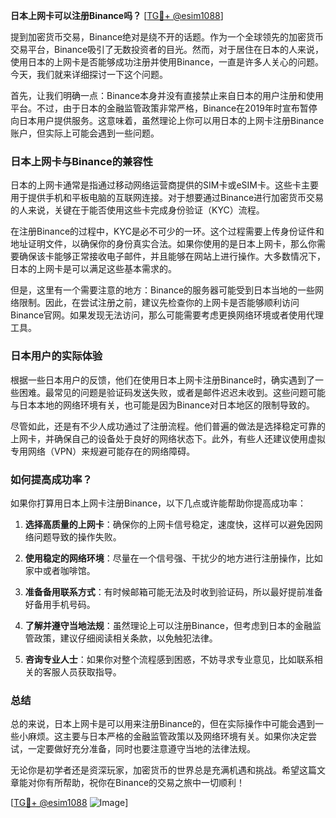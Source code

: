 **日本上网卡可以注册Binance吗？** [[TG💪+ @esim1088](https://t.me/s/esim1088)]

提到加密货币交易，Binance绝对是绕不开的话题。作为一个全球领先的加密货币交易平台，Binance吸引了无数投资者的目光。然而，对于居住在日本的人来说，使用日本的上网卡是否能够成功注册并使用Binance，一直是许多人关心的问题。今天，我们就来详细探讨一下这个问题。

首先，让我们明确一点：Binance本身并没有直接禁止来自日本的用户注册和使用平台。不过，由于日本的金融监管政策非常严格，Binance在2019年时宣布暂停向日本用户提供服务。这意味着，虽然理论上你可以用日本的上网卡注册Binance账户，但实际上可能会遇到一些问题。

### 日本上网卡与Binance的兼容性

日本的上网卡通常是指通过移动网络运营商提供的SIM卡或eSIM卡。这些卡主要用于提供手机和平板电脑的互联网连接。对于想要通过Binance进行加密货币交易的人来说，关键在于能否使用这些卡完成身份验证（KYC）流程。

在注册Binance的过程中，KYC是必不可少的一环。这个过程需要上传身份证件和地址证明文件，以确保你的身份真实合法。如果你使用的是日本上网卡，那么你需要确保该卡能够正常接收电子邮件，并且能够在网站上进行操作。大多数情况下，日本的上网卡是可以满足这些基本需求的。

但是，这里有一个需要注意的地方：Binance的服务器可能受到日本当地的一些网络限制。因此，在尝试注册之前，建议先检查你的上网卡是否能够顺利访问Binance官网。如果发现无法访问，那么可能需要考虑更换网络环境或者使用代理工具。

### 日本用户的实际体验

根据一些日本用户的反馈，他们在使用日本上网卡注册Binance时，确实遇到了一些困难。最常见的问题是验证码发送失败，或者是邮件迟迟未收到。这些问题可能与日本本地的网络环境有关，也可能是因为Binance对日本地区的限制导致的。

尽管如此，还是有不少人成功通过了注册流程。他们普遍的做法是选择稳定可靠的上网卡，并确保自己的设备处于良好的网络状态下。此外，有些人还建议使用虚拟专用网络（VPN）来规避可能存在的网络障碍。

### 如何提高成功率？

如果你打算用日本上网卡注册Binance，以下几点或许能帮助你提高成功率：

1. **选择高质量的上网卡**：确保你的上网卡信号稳定，速度快，这样可以避免因网络问题导致的操作失败。
   
2. **使用稳定的网络环境**：尽量在一个信号强、干扰少的地方进行注册操作，比如家中或者咖啡馆。

3. **准备备用联系方式**：有时候邮箱可能无法及时收到验证码，所以最好提前准备好备用手机号码。

4. **了解并遵守当地法规**：虽然理论上可以注册Binance，但考虑到日本的金融监管政策，建议仔细阅读相关条款，以免触犯法律。

5. **咨询专业人士**：如果你对整个流程感到困惑，不妨寻求专业意见，比如联系相关的客服人员获取指导。

### 总结

总的来说，日本上网卡是可以用来注册Binance的，但在实际操作中可能会遇到一些小麻烦。这主要与日本严格的金融监管政策以及网络环境有关。如果你决定尝试，一定要做好充分准备，同时也要注意遵守当地的法律法规。

无论你是初学者还是资深玩家，加密货币的世界总是充满机遇和挑战。希望这篇文章能对你有所帮助，祝你在Binance的交易之旅中一切顺利！

[[TG💪+ @esim1088](https://t.me/s/esim1088) ![Image](https://i.postimg.cc/4NQfJmqS/Snipaste-2025-05-13-00-14-12.png)]